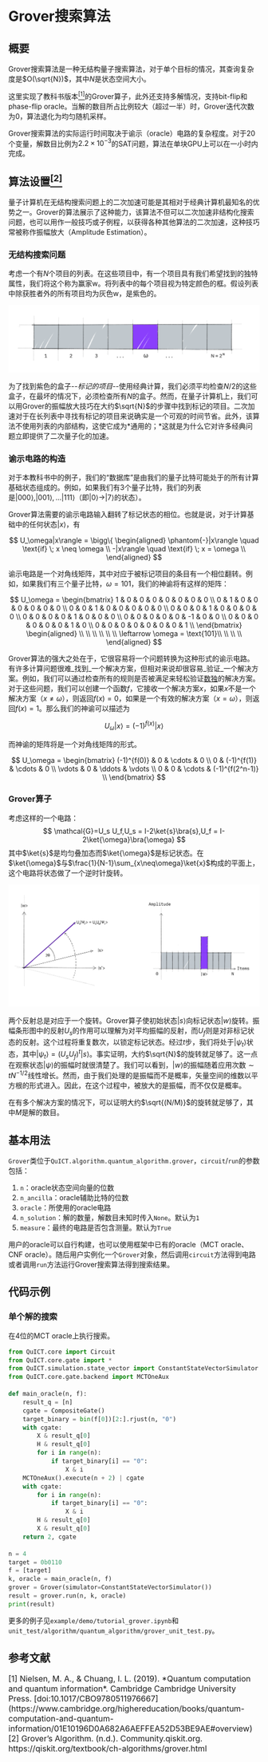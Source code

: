 # Grover搜索算法

## 概要

Grover搜索算法是一种无结构量子搜索算法，对于单个目标的情况，其查询复杂度是$O(\sqrt{N})$，其中$N$是状态空间大小。

这里实现了教科书版本[<sup>[1]</sup>](#refer1)的Grover算子，此外还支持多解情况，支持bit-flip和phase-flip oracle。当解的数目所占比例较大（超过一半）时，Grover迭代次数为0，算法退化为均匀随机采样。

Grover搜索算法的实际运行时间取决于谕示（oracle）电路的复杂程度。对于20个变量，解数目比例为$2.2\times10^{-3}$的SAT问题，算法在单块GPU上可以在一小时内完成。

## 算法设置[<sup>[2]</sup>](#refer2)

量子计算机在无结构搜索问题上的二次加速可能是其相对于经典计算机最知名的优势之一。Grover的算法展示了这种能力，该算法不但可以二次加速非结构化搜索问题，也可以用作一般技巧或子例程，以获得各种其他算法的二次加速，这种技巧常被称作振幅放大（Amplitude Estimation）。

### 无结构搜索问题

考虑一个有$N$个项目的列表。在这些项目中，有一个项目具有我们希望找到的独特属性，我们将这个称为赢家w。将列表中的每个项目视为特定颜色的框。假设列表中除获胜者外的所有项目均为灰色w，是紫色的。

![](grover_list.png)

为了找到紫色的盒子--*标记的项目*--使用经典计算，我们必须平均检查$N/2$的这些盒子，在最坏的情况下，必须检查所有$N$的盒子。然而，在量子计算机上，我们可以用Grover的振幅放大技巧在大约$\sqrt{N}$的步骤中找到标记的项目。二次加速对于在长列表中寻找有标记的项目来说确实是一个可观的时间节省。此外，该算法不使用列表的内部结构，这使它成为*通用的；*这就是为什么它对许多经典问题立即提供了二次量子化的加速。

### 谕示电路的构造

对于本教科书中的例子，我们的“数据库”是由我们的量子比特可能处于的所有计算基础状态组成的。例如，如果我们有3个量子比特，我们的列表是$|000\rangle, |001\rangle, \dots |111\rangle$（即$|0\rangle \rightarrow |7\rangle$的状态）。

Grover算法需要的谕示电路输入翻转了标记状态的相位。也就是说，对于计算基础中的任何状态$|x\rangle$，有

$$
U_\omega|x\rangle = \bigg\{
\begin{aligned}
\phantom{-}|x\rangle \quad \text{if} \; x \neq \omega \\
-|x\rangle \quad \text{if} \; x = \omega \\
\end{aligned}
$$

谕示电路是一个对角线矩阵，其中对应于被标记项目的条目有一个相位翻转。例如，如果我们有三个量子比特，$\omega = \text{101}$，我们的神谕将有这样的矩阵：

$$
U_\omega = 
\begin{bmatrix}
1 & 0 & 0 & 0 & 0 & 0 & 0 & 0 \\
0 & 1 & 0 & 0 & 0 & 0 & 0 & 0 \\
0 & 0 & 1 & 0 & 0 & 0 & 0 & 0 \\
0 & 0 & 0 & 1 & 0 & 0 & 0 & 0 \\
0 & 0 & 0 & 0 & 1 & 0 & 0 & 0 \\
0 & 0 & 0 & 0 & 0 & -1 & 0 & 0 \\
0 & 0 & 0 & 0 & 0 & 0 & 1 & 0 \\
0 & 0 & 0 & 0 & 0 & 0 & 0 & 1 \\
\end{bmatrix}
\begin{aligned}
\\
\\
\\
\\
\\
\\
\leftarrow \omega = \text{101}\\
\\
\\
\\
\end{aligned}
$$

Grover算法的强大之处在于，它很容易将一个问题转换为这种形式的谕示电路。有许多计算问题很难_找到_一个解决方案，但相对来说却很容易_验证_一个解决方案。例如，我们可以通过检查所有的规则是否被满足来轻松验证[数独](https://en.wikipedia.org/wiki/Sudoku)的解决方案。对于这些问题，我们可以创建一个函数$f$，它接收一个解决方案$x$，如果$x$不是一个解决方案（$x\neq\omega$），则返回$f(x)=0$，如果是一个有效的解决方案（$x=\omega$），则返回$f(x)=1$。那么我们的神谕可以描述为

$$
U_\omega|x\rangle = (-1)^{f(x)}|x\rangle
$$

而神谕的矩阵将是一个对角线矩阵的形式。

$$
U_\omega = 
\begin{bmatrix}
(-1)^{f(0)} &   0         & \cdots &   0         \\
0           & (-1)^{f(1)} & \cdots &   0         \\
\vdots      &   0         & \ddots & \vdots      \\
0           &   0         & \cdots & (-1)^{f(2^n-1)} \\
\end{bmatrix}
$$

### Grover算子

考虑这样的一个电路：
$$
\mathcal{G}=U_s U_f,U_s = I-2\ket{s}\bra{s},U_f = I-2\ket{\omega}\bra{\omega}
$$
其中$\ket{s}$是均匀叠加态而$\ket{\omega}$是标记状态。在$\ket{\omega}$与$\frac{1}{N-1}\sum_{x\neq\omega}\ket{x}$构成的平面上，这个电路将状态做了一个逆时针旋转。

![grover_step3](grover_step3.jpg)

两个反射总是对应于一个旋转。Grover算子使初始状态$|s\rangle$向标记状态$|w\rangle$旋转。振幅条形图中的反射$U_s$的作用可以理解为对平均振幅的反射，而$U_f$则是对非标记状态的反射。这个过程将重复数次，以锁定标记状态。经过$t$步，我们将处于$|\psi_t\rangle$状态，其中$| \psi_t \rangle = (U_s U_f)^t | s \rangle$。事实证明，大约$\sqrt{N}$的旋转就足够了。这一点在观察状态$| \psi \rangle$的振幅时就很清楚了。我们可以看到，$| w\rangle$的振幅随着应用次数$\sim t N^{-1/2}$线性增长。然而，由于我们处理的是振幅而不是概率，矢量空间的维数以平方根的形式进入。因此，在这个过程中，被放大的是振幅，而不仅仅是概率。

在有多个解决方案的情况下，可以证明大约$\sqrt{(N/M)}$的旋转就足够了，其中$M$是解的数目。


## 基本用法

`Grover`类位于`QuICT.algorithm.quantum_algorithm.grover`，`circuit`/`run`的参数包括：

1. `n`：oracle状态空间向量的位数
1. `n_ancilla`：oracle辅助比特的位数
1. `oracle`：所使用的oracle电路
1. `n_solution`：解的数量，解数目未知时传入`None`。默认为`1`
1. `measure`：最终的电路是否包含测量。默认为`True`

用户的oracle可以自行构建，也可以使用框架中已有的oracle（MCT oracle、CNF oracle）。随后用户实例化一个`Grover`对象，然后调用`circuit`方法得到电路或者调用`run`方法运行Grover搜索算法得到搜索结果。

## 代码示例

### 单个解的搜索

在4位的MCT oracle上执行搜索。

```python
from QuICT.core import Circuit
from QuICT.core.gate import *
from QuICT.simulation.state_vector import ConstantStateVectorSimulator
from QuICT.core.gate.backend import MCTOneAux

def main_oracle(n, f):
    result_q = [n]
    cgate = CompositeGate()
    target_binary = bin(f[0])[2:].rjust(n, "0")
    with cgate:
        X & result_q[0]
        H & result_q[0]
        for i in range(n):
            if target_binary[i] == "0":
                X & i
    MCTOneAux().execute(n + 2) | cgate
    with cgate:
        for i in range(n):
            if target_binary[i] == "0":
                X & i
        H & result_q[0]
        X & result_q[0]
    return 2, cgate

n = 4
target = 0b0110
f = [target]
k, oracle = main_oracle(n, f)
grover = Grover(simulator=ConstantStateVectorSimulator())
result = grover.run(n, k, oracle)
print(result)
```

更多的例子见`example/demo/tutorial_grover.ipynb`和`unit_test/algorithm/quantum_algorithm/grover_unit_test.py`。

## 参考文献

<div id="refer1"></div>

<font size=3>
[1] Nielsen, M. A., & Chuang, I. L. (2019). *Quantum computation and quantum information*. Cambridge Cambridge University Press. [doi:10.1017/CBO9780511976667](https://www.cambridge.org/highereducation/books/quantum-computation-and-quantum-information/01E10196D0A682A6AEFFEA52D53BE9AE#overview)
</font>

<div id="refer2"></div>

<font size=3>
[2] Grover’s Algorithm. (n.d.). Community.qiskit.org. https://qiskit.org/textbook/ch-algorithms/grover.html
</font>